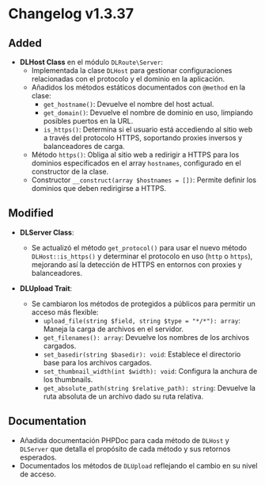 # Changelog v1.3.37

## Added

- **DLHost Class** en el módulo `DLRoute\Server`:
  - Implementada la clase `DLHost` para gestionar configuraciones relacionadas con el protocolo y el dominio en la aplicación.
  - Añadidos los métodos estáticos documentados con `@method` en la clase:
    - `get_hostname()`: Devuelve el nombre del host actual.
    - `get_domain()`: Devuelve el nombre de dominio en uso, limpiando posibles puertos en la URL.
    - `is_https()`: Determina si el usuario está accediendo al sitio web a través del protocolo HTTPS, soportando proxies inversos y balanceadores de carga.
  - Método `https()`: Obliga al sitio web a redirigir a HTTPS para los dominios especificados en el array `hostnames`, configurado en el constructor de la clase.
  - Constructor `__construct(array $hostnames = [])`: Permite definir los dominios que deben redirigirse a HTTPS.

## Modified

- **DLServer Class**:

  - Se actualizó el método `get_protocol()` para usar el nuevo método `DLHost::is_https()` y determinar el protocolo en uso (`http` o `https`), mejorando así la detección de HTTPS en entornos con proxies y balanceadores.

- **DLUpload Trait**:
  - Se cambiaron los métodos de protegidos a públicos para permitir un acceso más flexible:
    - `upload_file(string $field, string $type = "*/*"): array`: Maneja la carga de archivos en el servidor.
    - `get_filenames(): array`: Devuelve los nombres de los archivos cargados.
    - `set_basedir(string $basedir): void`: Establece el directorio base para los archivos cargados.
    - `set_thumbnail_width(int $width): void`: Configura la anchura de los thumbnails.
    - `get_absolute_path(string $relative_path): string`: Devuelve la ruta absoluta de un archivo dado su ruta relativa.

## Documentation

- Añadida documentación PHPDoc para cada método de `DLHost` y `DLServer` que detalla el propósito de cada método y sus retornos esperados.
- Documentados los métodos de `DLUpload` reflejando el cambio en su nivel de acceso.

